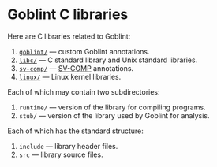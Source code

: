 # Goblint C libraries

Here are C libraries related to Goblint:
1. [`goblint/`](goblint/) — custom Goblint annotations.
2. [`libc/`](libc/) — C standard library and Unix standard libraries.
3. [`sv-comp/`](sv-comp/) — [SV-COMP](https://sv-comp.sosy-lab.org) annotations.
4. [`linux/`](linux/) — Linux kernel libraries.

Each of which may contain two subdirectories:
1. `runtime/` — version of the library for compiling programs.
2. `stub/` — version of the library used by Goblint for analysis.

Each of which has the standard structure:
1. `include` — library header files.
2. `src` — library source files.
